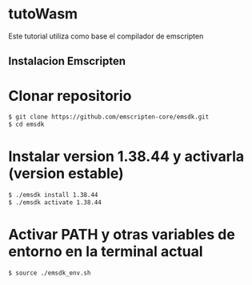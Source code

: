 # tutoWasm

Este tutorial utiliza como base el compilador de emscripten

## Instalacion Emscripten

# Clonar repositorio
```sh
$ git clone https://github.com/emscripten-core/emsdk.git
$ cd emsdk
```
# Instalar version 1.38.44 y activarla (version estable)
```sh
$ ./emsdk install 1.38.44
$ ./emsdk activate 1.38.44
```

# Activar PATH y otras variables de entorno en la terminal actual 
```
$ source ./emsdk_env.sh
```




